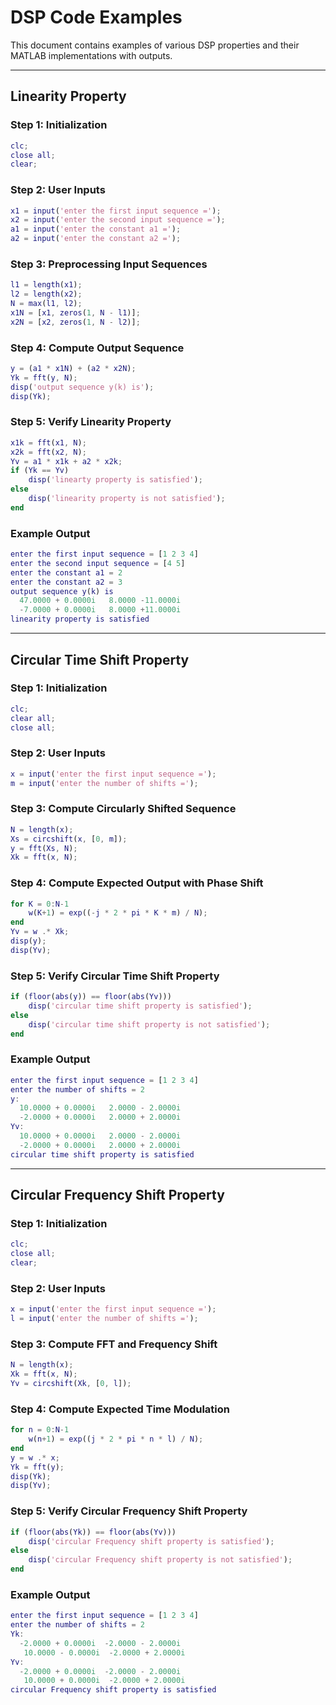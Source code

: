 # DSP Code Examples  

This document contains examples of various DSP properties and their MATLAB implementations with outputs.  

---

## **Linearity Property**  

### **Step 1: Initialization**  
```matlab
clc;
close all;
clear;
```  

### **Step 2: User Inputs**  
```matlab
x1 = input('enter the first input sequence =');
x2 = input('enter the second input sequence =');
a1 = input('enter the constant a1 =');
a2 = input('enter the constant a2 =');
```  

### **Step 3: Preprocessing Input Sequences**  
```matlab
l1 = length(x1);
l2 = length(x2);
N = max(l1, l2);
x1N = [x1, zeros(1, N - l1)];
x2N = [x2, zeros(1, N - l2)];
```  

### **Step 4: Compute Output Sequence**  
```matlab
y = (a1 * x1N) + (a2 * x2N);
Yk = fft(y, N);
disp('output sequence y(k) is');
disp(Yk);
```  

### **Step 5: Verify Linearity Property**  
```matlab
x1k = fft(x1, N);
x2k = fft(x2, N);
Yv = a1 * x1k + a2 * x2k;
if (Yk == Yv)
    disp('linearty property is satisfied');
else
    disp('linearity property is not satisfied');
end
```  

### **Example Output**  
```matlab
enter the first input sequence = [1 2 3 4]
enter the second input sequence = [4 5]
enter the constant a1 = 2
enter the constant a2 = 3
output sequence y(k) is
  47.0000 + 0.0000i   8.0000 -11.0000i
  -7.0000 + 0.0000i   8.0000 +11.0000i
linearity property is satisfied
```  

---

## **Circular Time Shift Property**  

### **Step 1: Initialization**  
```matlab
clc;
clear all;
close all;
```  

### **Step 2: User Inputs**  
```matlab
x = input('enter the first input sequence =');
m = input('enter the number of shifts =');
```  

### **Step 3: Compute Circularly Shifted Sequence**  
```matlab
N = length(x);
Xs = circshift(x, [0, m]);
y = fft(Xs, N);
Xk = fft(x, N);
```  

### **Step 4: Compute Expected Output with Phase Shift**  
```matlab
for K = 0:N-1
    w(K+1) = exp((-j * 2 * pi * K * m) / N);
end
Yv = w .* Xk;
disp(y);
disp(Yv);
```  

### **Step 5: Verify Circular Time Shift Property**  
```matlab
if (floor(abs(y)) == floor(abs(Yv)))
    disp('circular time shift property is satisfied');
else
    disp('circular time shift property is not satisfied');
end
```  

### **Example Output**  
```matlab
enter the first input sequence = [1 2 3 4]
enter the number of shifts = 2
y:
  10.0000 + 0.0000i   2.0000 - 2.0000i
  -2.0000 + 0.0000i   2.0000 + 2.0000i
Yv:
  10.0000 + 0.0000i   2.0000 - 2.0000i
  -2.0000 + 0.0000i   2.0000 + 2.0000i
circular time shift property is satisfied
```  

---

## **Circular Frequency Shift Property**  

### **Step 1: Initialization**  
```matlab
clc;
close all;
clear;
```  

### **Step 2: User Inputs**  
```matlab
x = input('enter the first input sequence =');
l = input('enter the number of shifts =');
```  

### **Step 3: Compute FFT and Frequency Shift**  
```matlab
N = length(x);
Xk = fft(x, N);
Yv = circshift(Xk, [0, l]);
```  

### **Step 4: Compute Expected Time Modulation**  
```matlab
for n = 0:N-1
    w(n+1) = exp((j * 2 * pi * n * l) / N);
end
y = w .* x;
Yk = fft(y);
disp(Yk);
disp(Yv);
```  

### **Step 5: Verify Circular Frequency Shift Property**  
```matlab
if (floor(abs(Yk)) == floor(abs(Yv)))
    disp('circular Frequency shift property is satisfied');
else
    disp('circular Frequency shift property is not satisfied');
end
```  

### **Example Output**  
```matlab
enter the first input sequence = [1 2 3 4]
enter the number of shifts = 2
Yk:
  -2.0000 + 0.0000i  -2.0000 - 2.0000i
   10.0000 - 0.0000i  -2.0000 + 2.0000i
Yv:
  -2.0000 + 0.0000i  -2.0000 - 2.0000i
   10.0000 + 0.0000i  -2.0000 + 2.0000i
circular Frequency shift property is satisfied
```  
